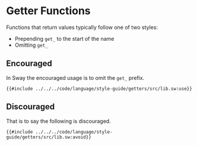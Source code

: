 # Getter Functions

Functions that return values typically follow one of two styles:

- Prepending `get_` to the start of the name
- Omitting `get_`

## Encouraged

In Sway the encouraged usage is to omit the `get_` prefix.

```sway
{{#include ../../../code/language/style-guide/getters/src/lib.sw:use}}
```

## Discouraged

That is to say the following is discouraged.

```sway
{{#include ../../../code/language/style-guide/getters/src/lib.sw:avoid}}
```
